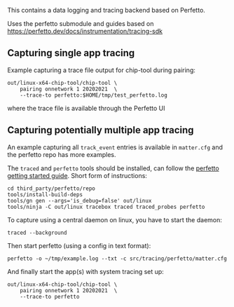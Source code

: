 This contains a data logging and tracing backend based on Perfetto.

Uses the perfetto submodule and guides based on
https://perfetto.dev/docs/instrumentation/tracing-sdk

## Capturing single app tracing

Example capturing a trace file output for chip-tool during pairing:

```
out/linux-x64-chip-tool/chip-tool \
    pairing onnetwork 1 20202021  \
    --trace-to perfetto:$HOME/tmp/test_perfetto.log
```

where the trace file is available through the Perfetto UI

## Capturing potentially multiple app tracing

An example capturing all `track_event` entries is available in `matter.cfg` and
the perfetto repo has more examples.

The `traced` and `perfetto` tools should be installed, can follow the 
[perfetto getting started guide](https://perfetto.dev/docs/quickstart/linux-tracing).
Short form of instructions:

```
cd third_party/perfetto/repo
tools/install-build-deps
tools/gn gen --args='is_debug=false' out/linux
tools/ninja -C out/linux tracebox traced traced_probes perfetto
```

To capture using a central daemon on linux, you have to start the daemon:

```
traced --background
```

Then start perfetto (using a config in text format):
```
perfetto -o ~/tmp/example.log --txt -c src/tracing/perfetto/matter.cfg
```

And finally start the app(s) with system tracing set up:

```
out/linux-x64-chip-tool/chip-tool \
    pairing onnetwork 1 20202021  \
    --trace-to perfetto
```
